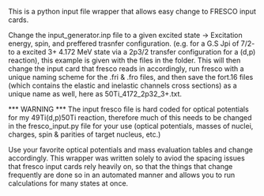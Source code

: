 This is a python input file wrapper that allows easy change to FRESCO input cards.

Change the input_generator.inp file to a given excited state -> Excitation energy, spin, and preffered trasnfer configuration. (e.g. for a G.S Jpi of 7/2- to a excited 3+ 4.172 MeV state via a 2p3/2 transfer configuration for a (d,p) reaction),
this example is given with the files in the folder. This will then change the input card that fresco reads in accordingly, run fresco with a unique naming scheme for the .fri & .fro files, and then save the fort.16 files
(which contains the elastic and inelastic channels cross sections) as a unique name as well, here as 50Ti_4172_2p32_3+.txt.

*** WARNING ***
The input fresco file is hard coded for optical potentials for my 49Ti(d,p)50Ti reaction, therefore much of this needs to be changed in the fresco_input.py file for your 
use (optical potentials, masses of nuclei, charges, spin & parities of target nucleus, etc.)

Use your favorite optical potentials and mass evaluation tables and change accordingly.
This wrapper was written solely to aviod the spacing issues that fresco input cards rely heavily on, so that the things that change frequently are done so
in an automated manner and allows you to run calculations for many states at once.
